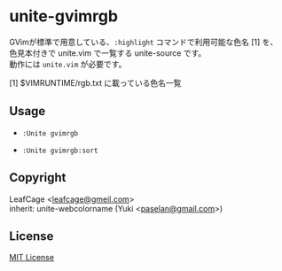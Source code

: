 # unite-gvimrgb
GVimが標準で用意している、`:highlight` コマンドで利用可能な色名 [1] を、  
色見本付きで unite.vim で一覧する unite-source です。  
動作には `unite.vim` が必要です。  
  
[1] $VIMRUNTIME/rgb.txt に載っている色名一覧

## Usage
- `:Unite gvimrgb`

- `:Unite gvimrgb:sort`

## Copyright
LeafCage \<leafcage@gmeil.com\>  
inherit: unite-webcolorname (Yuki \<paselan@gmail.com\>)

## License
[MIT License][MIT]

[MIT]: http://www.opensource.org/licenses/mit-license.php
